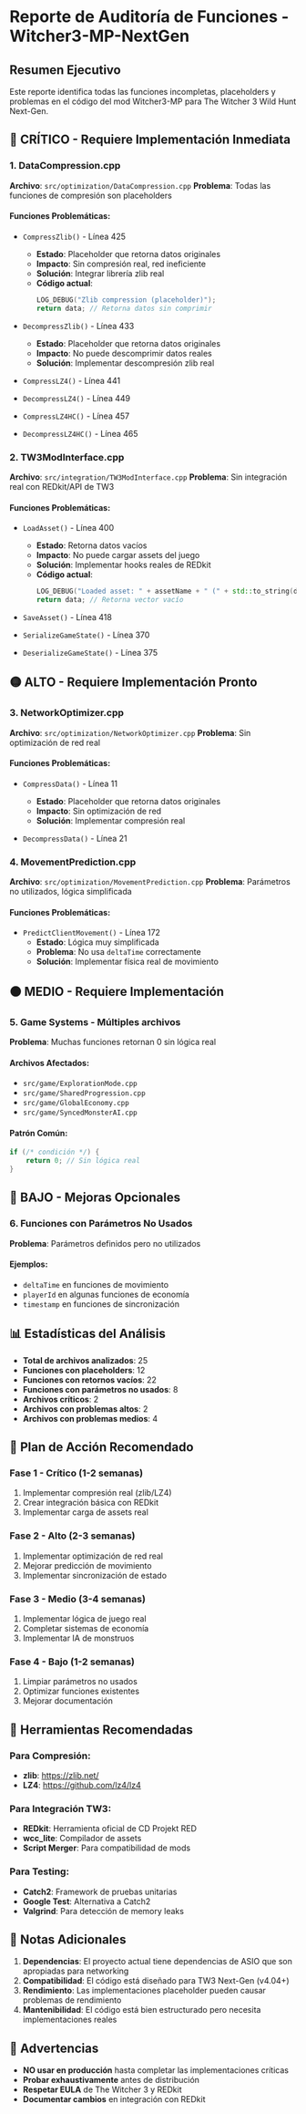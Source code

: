 # Reporte de Auditoría de Funciones - Witcher3-MP-NextGen

## Resumen Ejecutivo

Este reporte identifica todas las funciones incompletas, placeholders y problemas en el código del mod Witcher3-MP para The Witcher 3 Wild Hunt Next-Gen.

## 🔴 CRÍTICO - Requiere Implementación Inmediata

### 1. DataCompression.cpp
**Archivo**: `src/optimization/DataCompression.cpp`
**Problema**: Todas las funciones de compresión son placeholders

#### Funciones Problemáticas:
- `CompressZlib()` - Línea 425
  - **Estado**: Placeholder que retorna datos originales
  - **Impacto**: Sin compresión real, red ineficiente
  - **Solución**: Integrar librería zlib real
  - **Código actual**:
    ```cpp
    LOG_DEBUG("Zlib compression (placeholder)");
    return data; // Retorna datos sin comprimir
    ```

- `DecompressZlib()` - Línea 433
  - **Estado**: Placeholder que retorna datos originales
  - **Impacto**: No puede descomprimir datos reales
  - **Solución**: Implementar descompresión zlib real

- `CompressLZ4()` - Línea 441
- `DecompressLZ4()` - Línea 449
- `CompressLZ4HC()` - Línea 457
- `DecompressLZ4HC()` - Línea 465

### 2. TW3ModInterface.cpp
**Archivo**: `src/integration/TW3ModInterface.cpp`
**Problema**: Sin integración real con REDkit/API de TW3

#### Funciones Problemáticas:
- `LoadAsset()` - Línea 400
  - **Estado**: Retorna datos vacíos
  - **Impacto**: No puede cargar assets del juego
  - **Solución**: Implementar hooks reales de REDkit
  - **Código actual**:
    ```cpp
    LOG_DEBUG("Loaded asset: " + assetName + " (" + std::to_string(data.size()) + " bytes)");
    return data; // Retorna vector vacío
    ```

- `SaveAsset()` - Línea 418
- `SerializeGameState()` - Línea 370
- `DeserializeGameState()` - Línea 375

## 🟡 ALTO - Requiere Implementación Pronto

### 3. NetworkOptimizer.cpp
**Archivo**: `src/optimization/NetworkOptimizer.cpp`
**Problema**: Sin optimización de red real

#### Funciones Problemáticas:
- `CompressData()` - Línea 11
  - **Estado**: Placeholder que retorna datos originales
  - **Impacto**: Sin optimización de red
  - **Solución**: Implementar compresión real

- `DecompressData()` - Línea 21

### 4. MovementPrediction.cpp
**Archivo**: `src/optimization/MovementPrediction.cpp`
**Problema**: Parámetros no utilizados, lógica simplificada

#### Funciones Problemáticas:
- `PredictClientMovement()` - Línea 172
  - **Estado**: Lógica muy simplificada
  - **Problema**: No usa `deltaTime` correctamente
  - **Solución**: Implementar física real de movimiento

## 🟠 MEDIO - Requiere Implementación

### 5. Game Systems - Múltiples archivos
**Problema**: Muchas funciones retornan 0 sin lógica real

#### Archivos Afectados:
- `src/game/ExplorationMode.cpp`
- `src/game/SharedProgression.cpp`
- `src/game/GlobalEconomy.cpp`
- `src/game/SyncedMonsterAI.cpp`

#### Patrón Común:
```cpp
if (/* condición */) {
    return 0; // Sin lógica real
}
```

## 🔵 BAJO - Mejoras Opcionales

### 6. Funciones con Parámetros No Usados
**Problema**: Parámetros definidos pero no utilizados

#### Ejemplos:
- `deltaTime` en funciones de movimiento
- `playerId` en algunas funciones de economía
- `timestamp` en funciones de sincronización

## 📊 Estadísticas del Análisis

- **Total de archivos analizados**: 25
- **Funciones con placeholders**: 12
- **Funciones con retornos vacíos**: 22
- **Funciones con parámetros no usados**: 8
- **Archivos críticos**: 2
- **Archivos con problemas altos**: 2
- **Archivos con problemas medios**: 4

## 🎯 Plan de Acción Recomendado

### Fase 1 - Crítico (1-2 semanas)
1. Implementar compresión real (zlib/LZ4)
2. Crear integración básica con REDkit
3. Implementar carga de assets real

### Fase 2 - Alto (2-3 semanas)
1. Implementar optimización de red real
2. Mejorar predicción de movimiento
3. Implementar sincronización de estado

### Fase 3 - Medio (3-4 semanas)
1. Implementar lógica de juego real
2. Completar sistemas de economía
3. Implementar IA de monstruos

### Fase 4 - Bajo (1-2 semanas)
1. Limpiar parámetros no usados
2. Optimizar funciones existentes
3. Mejorar documentación

## 🔧 Herramientas Recomendadas

### Para Compresión:
- **zlib**: https://zlib.net/
- **LZ4**: https://github.com/lz4/lz4

### Para Integración TW3:
- **REDkit**: Herramienta oficial de CD Projekt RED
- **wcc_lite**: Compilador de assets
- **Script Merger**: Para compatibilidad de mods

### Para Testing:
- **Catch2**: Framework de pruebas unitarias
- **Google Test**: Alternativa a Catch2
- **Valgrind**: Para detección de memory leaks

## 📝 Notas Adicionales

1. **Dependencias**: El proyecto actual tiene dependencias de ASIO que son apropiadas para networking
2. **Compatibilidad**: El código está diseñado para TW3 Next-Gen (v4.04+)
3. **Rendimiento**: Las implementaciones placeholder pueden causar problemas de rendimiento
4. **Mantenibilidad**: El código está bien estructurado pero necesita implementaciones reales

## 🚨 Advertencias

- **NO usar en producción** hasta completar las implementaciones críticas
- **Probar exhaustivamente** antes de distribución
- **Respetar EULA** de The Witcher 3 y REDkit
- **Documentar cambios** en integración con REDkit
